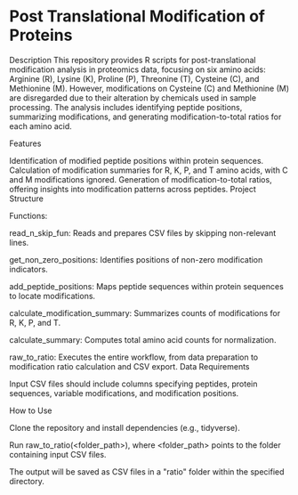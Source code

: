 # Post Translational Modification of Proteins
Description
This repository provides R scripts for post-translational modification analysis in proteomics data, focusing on six amino acids: Arginine (R), Lysine (K), Proline (P), Threonine (T), Cysteine (C), and Methionine (M). However, modifications on Cysteine (C) and Methionine (M) are disregarded due to their alteration by chemicals used in sample processing. The analysis includes identifying peptide positions, summarizing modifications, and generating modification-to-total ratios for each amino acid.

Features

Identification of modified peptide positions within protein sequences.
Calculation of modification summaries for R, K, P, and T amino acids, with C and M modifications ignored.
Generation of modification-to-total ratios, offering insights into modification patterns across peptides.
Project Structure

Functions:

read_n_skip_fun: Reads and prepares CSV files by skipping non-relevant lines.

get_non_zero_positions: Identifies positions of non-zero modification indicators.

add_peptide_positions: Maps peptide sequences within protein sequences to locate modifications.

calculate_modification_summary: Summarizes counts of modifications for R, K, P, and T.

calculate_summary: Computes total amino acid counts for normalization.

raw_to_ratio: Executes the entire workflow, from data preparation to modification ratio calculation and CSV export.
Data Requirements

Input CSV files should include columns specifying peptides, protein sequences, variable modifications, and modification positions.

How to Use

Clone the repository and install dependencies (e.g., tidyverse).

Run raw_to_ratio(<folder_path>), where <folder_path> points to the folder containing input CSV files.

The output will be saved as CSV files in a "ratio" folder within the specified directory.
